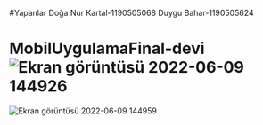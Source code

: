 #Yapanlar 
Doğa Nur Kartal-1190505068
Duygu Bahar-1190505624

# MobilUygulamaFinal-devi![Ekran görüntüsü 2022-06-09 144926](https://user-images.githubusercontent.com/98963339/172901774-24c37609-7bce-4f12-9ede-e302b835bdfc.png)
![Ekran görüntüsü 2022-06-09 144959](https://user-images.githubusercontent.com/98963339/172901778-caa0dc11-81ed-4a57-8cb5-6eef20a7262b.png)
